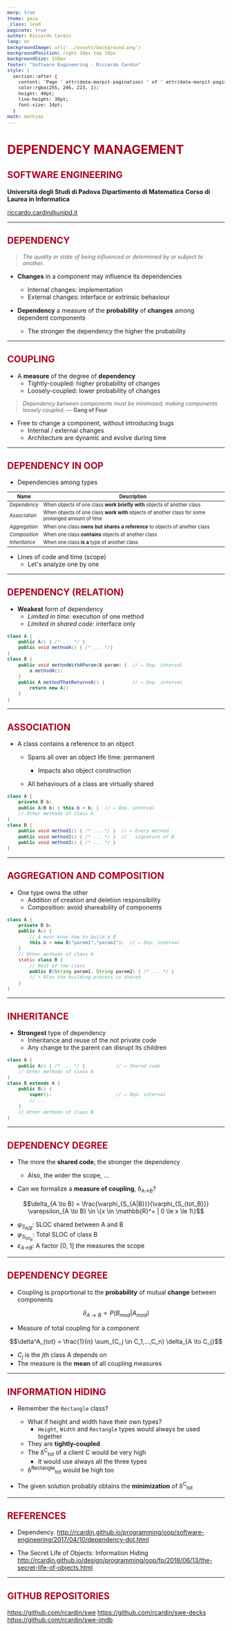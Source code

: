 ```yaml
---
marp: true
theme: gaia
_class: lead
paginate: true
author: Riccardo Cardin
lang: en
backgroundImage: url('../assets/background.png')
backgroundPosition: right 10px top 10px
backgroundSize: 150px
footer: "Software Engineering - Riccardo Cardin"
style: |
  section::after {
    content: 'Page ' attr(data-marpit-pagination) ' of ' attr(data-marpit-pagination-total);
    color:rgba(255, 246, 223, 1);
    height: 40pt;
    line-height: 30pt;
    font-size: 14pt;
  }
math: mathjax
---
```


<!-- _paginate: skip -->

<style>
  section {
    font-size: 22pt;
  }
  header,footer {
    color:rgba(255, 246, 223, 1);
    background-color: rgba(169, 0, 35, 0.7);
    height: 40pt;
    line-height: 30pt;
  }
  h1, h2, h3, h4 {
    color:rgba(169, 0, 35, 1);
  }
  blockquote {
    font-size: 0.9em;
  }
  section > *  {
    font-size: 1em;
  }
</style>

# DEPENDENCY MANAGEMENT

## SOFTWARE ENGINEERING

**Università degli Studi di Padova**
**Dipartimento di Matematica**
**Corso di Laurea in Informatica**

riccardo.cardin@unipd.it

---

## DEPENDENCY

> *The quality or state of being influenced or determined by or subject to another.*

- **Changes** in a component may influence its dependencies
  - Internal changes: implementation
  - External changes: interface or extrinsic behaviour

- **Dependency** a measure of the **probability** of **changes** among dependent components
  - The stronger the dependency the higher the probability

---

## COUPLING

- A **measure** of the degree of **dependency**
  - Tightly-coupled: higher probability of changes
  - Loosely-coupled: lower probability of changes

> *Dependency between components must be minimized, making components loosely coupled.*
> — **Gang of Four**

- Free to change a component, without introducing bugs
  - Internal / external changes
  - Architecture are dynamic and evolve during time

---

## DEPENDENCY IN OOP

- Dependencies among types

<style scoped>
table {
  font-size: 0.8em;
}
</style>

| Name | Description |
|------|-------------|
| *Dependency* | When objects of one class **work briefly with** objects of another class |
| *Association* | When objects of one class **work with** objects of another class for some prolonged amount of time |
| *Aggregation* | When one class **owns but shares a reference** to objects of another class |
| *Composition* | When one class **contains** objects of another class |
| *Inheritance* | When one class **is a** type of another class |

- Lines of code and time (scope)
  - Let's analyze one by one

---

<style scoped>
pre {
  font-size: 0.9em;
}
</style>

## DEPENDENCY (RELATION)

- **Weakest** form of dependency
  - _Limited in time_: execution of one method
  - _Limited in shared code_: interface only
```java
class A {
    public A() { /* ... */ }
    public void methodA() { /* ... */}
}
class B {
    public void methodWithAParam(A param) {  // ← Dep. interval
        a.methodA();
    }
    public A methodThatReturnsA() {          // ← Dep. interval
        return new A()
    }
}
```

---

<style scoped>
pre {
  font-size: 0.9em;
}
</style>

## ASSOCIATION

- A class contains a reference to an object
    - Spans all over an object life time: permanent
        - Impacts also object construction


    - All behaviours of a class are virtually shared

```java
class A {
    private B b;
    public A(B b) { this.b = b; }  // ← Dep. interval
    // Other methods of class A
}
class B {
    public void method1() { /* ... */ }  // ← Every method
    public void method2() { /* ... */ }  //   signature of B
    public void method3() { /* ... */ }
}
```

---

<style scoped>
pre {
  font-size: 0.8em;
}
</style>

## AGGREGATION AND COMPOSITION

- One type owns the other
  - Addition of creation and deletion responsibility
  - Composition: avoid shareability of components

```java
class A {
    private B b;
    public A() {
        // A must know how to build a B 
        this.b = new B("param1","param2");  // ← Dep. interval
    }
    // Other methods of class A
    static class B {
        // Rest of the class
        public B(String param1, String param2) { /* ... */ }
        // ↑ Also the building process is shared
    }
}
```

---

<style scoped>
pre {
  font-size: 0.9em;
}
</style>

## INHERITANCE

- **Strongest** type of dependency
  - Inheritance and reuse of the not private code
  - Any change to the parent can disrupt its children

```java
class A {
    public A() { /* ... */ }           // ← Shared code
    // Other methods of class A
}
class B extends A {
    public B() {
        super();                       // ← Dep. interval
        // ...
    }
    // Other methods of class B
}
```

---

## DEPENDENCY DEGREE

- The more the **shared code**, the stronger the dependency
  - Also, the wider the scope, ...

- Can we formalize a **measure of coupling**, δ<sub>A→B</sub>?

$$\delta_{A \to B} = \frac{\varphi_{S_{A|B}}}{\varphi_{S_{tot_B}}} \varepsilon_{A \to B} \in \{x \in \mathbb{R}^+ | 0 \le x \le 1\}$$

- *φ<sub>S<sub>A|B</sub></sub>*: SLOC shared between A and B
- *φ<sub>S<sub>tot<sub>B</sub></sub></sub>*: Total SLOC of class B
- *ε<sub>A→B</sub>*: A factor [0, 1] the measures the scope

---

## DEPENDENCY DEGREE

- Coupling is proportional to the **probability** of mutual **change** between components

$$\delta_{A \to B} \propto P(B_{mod}|A_{mod})$$

- Measure of total coupling for a component

$$\delta^A_{tot} = \frac{1}{n} \sum_{C_j \in C_1,...,C_n} \delta_{A \to C_j}$$

- *C<sub>j</sub>* is the *j*th class A depends on
- The measure is the **mean** of all coupling measures

---

## INFORMATION HIDING

- Remember the `Rectangle` class?
  - What if height and width have their own types?
    - `Height`, `Width` and `Rectangle` types would always be used together
  - They are **tightly-coupled**
  - The δ<sup>C</sup><sub>tot</sub> of a client C would be very high
    - It would use always all the three types
  - δ<sup>Rectangle</sup><sub>tot</sub> would be high too

- The given solution probably obtains the **minimization** of δ<sup>C</sup><sub>tot</sub>

---

## REFERENCES

- Dependency.
  http://rcardin.github.io/programming/oop/software-engineering/2017/04/10/dependency-dot.html

- The Secret Life of Objects: Information Hiding
  http://rcardin.github.io/design/programming/oop/fp/2018/06/13/the-secret-life-of-objects.html

---

## GITHUB REPOSITORIES

https://github.com/rcardin/swe
https://github.com/rcardin/swe-decks
https://github.com/rcardin/swe-imdb

